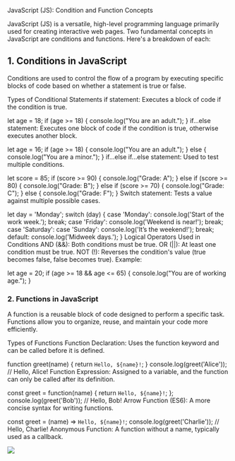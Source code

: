JavaScript (JS): Condition and Function Concepts

JavaScript (JS) is a versatile, high-level programming language primarily used for creating interactive web pages. Two fundamental concepts in JavaScript are conditions and functions. Here's a breakdown of each:

## 1. Conditions in JavaScript
Conditions are used to control the flow of a program by executing specific blocks of code based on whether a statement is true or false.

Types of Conditional Statements
if statement: Executes a block of code if the condition is true.

let age = 18;
if (age >= 18) {
  console.log("You are an adult.");
}
if...else statement: Executes one block of code if the condition is true, otherwise executes another block.

let age = 16;
if (age >= 18) {
  console.log("You are an adult.");
} else {
  console.log("You are a minor.");
}
if...else if...else statement: Used to test multiple conditions.


let score = 85;
if (score >= 90) {
  console.log("Grade: A");
} else if (score >= 80) {
  console.log("Grade: B");
} else if (score >= 70) {
  console.log("Grade: C");
} else {
  console.log("Grade: F");
}
Switch statement: Tests a value against multiple possible cases.


let day = 'Monday';
switch (day) {
  case 'Monday':
    console.log('Start of the work week.');
    break;
  case 'Friday':
    console.log('Weekend is near!');
    break;
  case 'Saturday':
  case 'Sunday':
    console.log('It’s the weekend!');
    break;
  default:
    console.log('Midweek days.');
}
Logical Operators Used in Conditions
AND (&&): Both conditions must be true.
OR (||): At least one condition must be true.
NOT (!): Reverses the condition's value (true becomes false, false becomes true).
Example:


let age = 20;
if (age >= 18 && age <= 65) {
  console.log("You are of working age.");
}
### 2. Functions in JavaScript
A function is a reusable block of code designed to perform a specific task. Functions allow you to organize, reuse, and maintain your code more efficiently.

Types of Functions
Function Declaration: Uses the function keyword and can be called before it is defined.

function greet(name) {
  return `Hello, ${name}!`;
}
console.log(greet('Alice')); // Hello, Alice!
Function Expression: Assigned to a variable, and the function can only be called after its definition.


const greet = function(name) {
  return `Hello, ${name}!`;
};
console.log(greet('Bob')); // Hello, Bob!
Arrow Function (ES6): A more concise syntax for writing functions.

const greet = (name) => `Hello, ${name}!`;
console.log(greet('Charlie')); // Hello, Charlie!
Anonymous Function: A function without a name, typically used as a callback.

![](https://miro.medium.com/v2/resize:fit:1400/1*oTlqfS_eCRt14QaAw7XpRw.jpeg)
